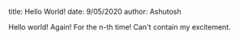 title: Hello World!
date: 9/05/2020
author: Ashutosh

Hello world! 
Again!
For the n-th time!
Can't contain my excitement.
